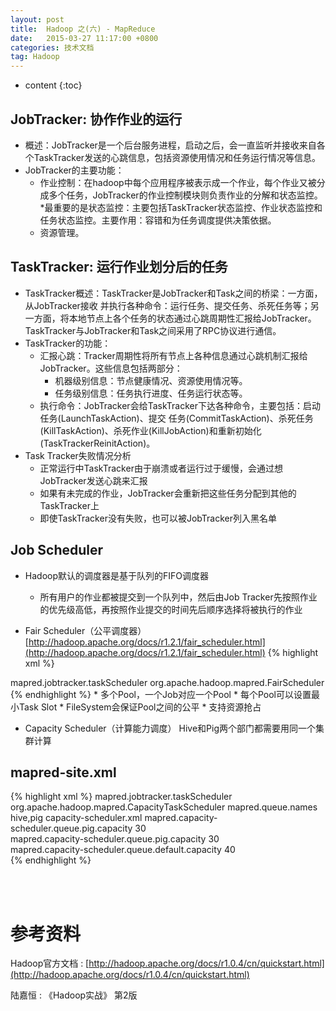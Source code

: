 ```yaml
---
layout: post
title:  Hadoop 之(六) - MapReduce
date:   2015-03-27 11:17:00 +0800
categories: 技术文档
tag: Hadoop
---
```


* content
{:toc}


JobTracker: 协作作业的运行
------------------------------

+ 概述：JobTracker是一个后台服务进程，启动之后，会一直监听并接收来自各个TaskTracker发送的心跳信息，包括资源使用情况和任务运行情况等信息。 
+ JobTracker的主要功能：
	* 作业控制：在hadoop中每个应用程序被表示成一个作业，每个作业又被分成多个任务，JobTracker的作业控制模块则负责作业的分解和状态监控。
	*最重要的是状态监控：主要包括TaskTracker状态监控、作业状态监控和任务状态监控。主要作用：容错和为任务调度提供决策依据。
	* 资源管理。

TaskTracker: 运行作业划分后的任务
------------------------------

+ TaskTracker概述：TaskTracker是JobTracker和Task之间的桥梁：一方面，从JobTracker接收 并执行各种命令：运行任务、提交任务、杀死任务等；另一方面，将本地节点上各个任务的状态通过心跳周期性汇报给JobTracker。 TaskTracker与JobTracker和Task之间采用了RPC协议进行通信。
+ TaskTracker的功能：
	* 汇报心跳：Tracker周期性将所有节点上各种信息通过心跳机制汇报给JobTracker。这些信息包括两部分：
		* 机器级别信息：节点健康情况、资源使用情况等。
		* 任务级别信息：任务执行进度、任务运行状态等。
	* 执行命令：JobTracker会给TaskTracker下达各种命令，主要包括：启动任务(LaunchTaskAction)、提交 任务(CommitTaskAction)、杀死任务(KillTaskAction)、杀死作业(KillJobAction)和重新初始化 (TaskTrackerReinitAction)。
+ Task Tracker失败情况分析
	* 正常运行中TaskTracker由于崩溃或者运行过于缓慢，会通过想JobTracker发送心跳来汇报
	* 如果有未完成的作业，JobTracker会重新把这些任务分配到其他的TaskTracker上
	* 即使TaskTracker没有失败，也可以被JobTracker列入黑名单

Job Scheduler
------------------------------

+ Hadoop默认的调度器是基于队列的FIFO调度器
	* 所有用户的作业都被提交到一个队列中，然后由Job Tracker先按照作业的优先级高低，再按照作业提交的时间先后顺序选择将被执行的作业

+ Fair Scheduler（公平调度器）
[http://hadoop.apache.org/docs/r1.2.1/fair_scheduler.html](http://hadoop.apache.org/docs/r1.2.1/fair_scheduler.html)
{% highlight xml %}
<property>
	<name>mapred.jobtracker.taskScheduler</name>
	<value>org.apache.hadoop.mapred.FairScheduler</value>
</property>
{% endhighlight %}
	* 多个Pool，一个Job对应一个Pool
	* 每个Pool可以设置最小Task Slot
	* FileSystem会保证Pool之间的公平
	* 支持资源抢占

+ Capacity Scheduler（计算能力调度）
Hive和Pig两个部门都需要用同一个集群计算

mapred-site.xml
------------------------------

{% highlight xml %}
<property> 
  <name>mapred.jobtracker.taskScheduler</name> 
  <value>org.apache.hadoop.mapred.CapacityTaskScheduler</value> 
</property> 
<property> 
  <name>mapred.queue.names</name> 
  <value>hive,pig</value> 
</property>
capacity-scheduler.xml
<property>
    <name>mapred.capacity-scheduler.queue.pig.capacity</name>
    <value>30</value>
    <description></description>    
  </property>
<property>
    <name>mapred.capacity-scheduler.queue.pig.capacity</name>
    <value>30</value>
    <description></description>    
  </property>
<property>
    <name>mapred.capacity-scheduler.queue.default.capacity</name>
    <value>40</value>
    <description></description>    
  </property>
{% endhighlight %}

<br />
<br />

参考资料
=======================

Hadoop官方文档 : [http://hadoop.apache.org/docs/r1.0.4/cn/quickstart.html](http://hadoop.apache.org/docs/r1.0.4/cn/quickstart.html)
<br />

陆嘉恒 : 《Hadoop实战》 第2版

<br />
<br />